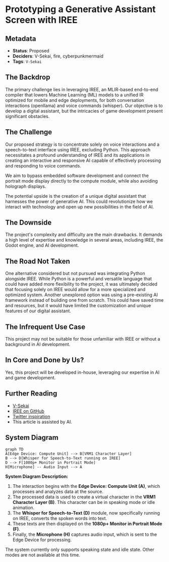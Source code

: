# Prototyping a Generative Assistant Screen with IREE

## Metadata

- **Status**: Proposed
- **Deciders**: V-Sekai, fire, cyberpunkmermaid
- **Tags**: `V-Sekai`

## The Backdrop

The primary challenge lies in leveraging IREE, an MLIR-based end-to-end compiler that lowers Machine Learning (ML) models to a unified IR optimized for mobile and edge deployments, for both conversation interactions (openllama) and voice commands (whisper). Our objective is to develop a digital assistant, but the intricacies of game development present significant obstacles.

## The Challenge

Our proposed strategy is to concentrate solely on voice interactions and a speech-to-text interface using IREE, excluding Python. This approach necessitates a profound understanding of IREE and its applications in creating an interactive and responsive AI capable of effectively processing and responding to voice commands.

We aim to bypass embedded software development and connect the portrait mode display directly to the compute module, while also avoiding holograph displays.

The potential upside is the creation of a unique digital assistant that harnesses the power of generative AI. This could revolutionize how we interact with technology and open up new possibilities in the field of AI.

## The Downside

The project's complexity and difficulty are the main drawbacks. It demands a high level of expertise and knowledge in several areas, including IREE, the Godot engine, and AI development.

## The Road Not Taken

One alternative considered but not pursued was integrating Python alongside IREE. While Python is a powerful and versatile language that could have added more flexibility to the project, it was ultimately decided that focusing solely on IREE would allow for a more specialized and optimized system. Another unexplored option was using a pre-existing AI framework instead of building one from scratch. This could have saved time and resources, but it would have limited the customization and unique features of our digital assistant.

## The Infrequent Use Case

This project may not be suitable for those unfamiliar with IREE or without a background in AI development.

## In Core and Done by Us?

Yes, this project will be developed in-house, leveraging our expertise in AI and game development.

## Further Reading

- [V-Sekai](https://v-sekai.org/)
- [IREE on GitHub](https://github.com/openxla/iree)
- [Twitter inspiration](https://twitter.com/jav6868/status/1698260873352212662?s=20)
- This article is assisted by AI.

## System Diagram

```mermaid
graph TD
A[Edge Device: Compute Unit] --> B[VRM1 Character Layer]
B --> D[Whisper for Speech-to-Text running on IREE]
D --> F[1080p+ Monitor in Portrait Mode]
H[Microphone] -- Audio Input --> A
```

**System Diagram Description:**

1. The interaction begins with the **Edge Device: Compute Unit (A)**, which processes and analyzes data at the source.
2. The processed data is used to create a virtual character in the **VRM1 Character Layer (B)**. This character can be in speaking mode or idle animation.
3. The **Whisper for Speech-to-Text (D)** module, now specifically running on IREE, converts the spoken words into text.
4. These texts are then displayed on the **1080p+ Monitor in Portrait Mode (F)**.
5. Finally, the **Microphone (H)** captures audio input, which is sent to the Edge Device for processing.

The system currently only supports speaking state and idle state. Other modes are not available at this time.
